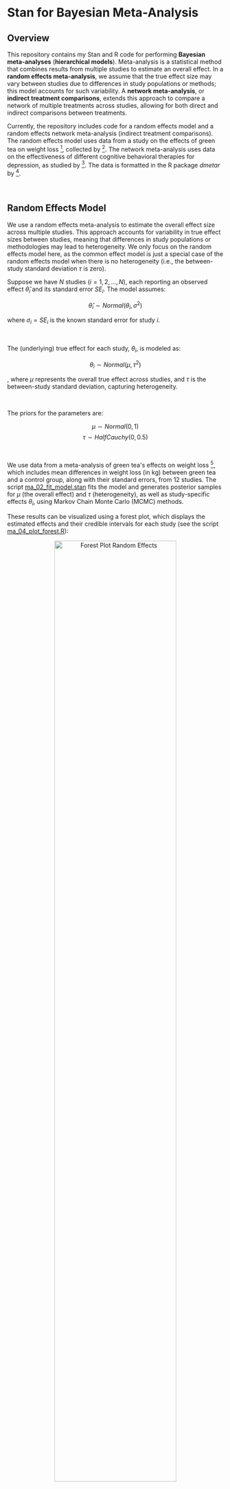# Stan for Bayesian Meta-Analysis




## Overview

This repository contains my Stan and R code for performing **Bayesian meta-analyses** (**hierarchical models**). Meta-analysis is a statistical method that combines results from multiple studies to estimate an overall effect. In a **random effects meta-analysis**, we assume that the true effect size may vary between studies due to differences in study populations or methods; this model accounts for such variability. A **network meta-analysis**, or **indirect treatment comparisons**, extends this approach to compare a network of multiple treatments across studies, allowing for both direct and indirect comparisons between treatments.

Currently, the repository includes code for a random effects model and a random effects network meta-analysis (indirect treatment comparisons). The random effects model uses data from a study on the effects of green tea on weight loss [^1], collected by [^2]. The network meta-analysis uses data on the effectiveness of different cognitive behavioral therapies for depression, as studied by [^3]. The data is formatted in the R package *dmetar* by [^4].




<br>

## Random Effects Model

We use a random effects meta-analysis to estimate the overall effect size across multiple studies. This approach accounts for variability in true effect sizes between studies, meaning that differences in study populations or methodologies may lead to heterogeneity. We only focus on the random effects model here, as the common effect model is just a special case of the random effects model when there is no heterogeneity (i.e., the between-study standard deviation $\tau$ is zero).

Suppose we have $N$ studies ($i = 1, 2, ..., N$), each reporting an observed effect $\hat{\theta}_i$ and its standard error $SE_i$. The model assumes:

$${\hat{\theta}_i} \sim Normal(\theta_i, \sigma^2)$$

where $\sigma_i = SE_i$ is the known standard error for study $i$.

<br>

The (underlying) true effect for each study, $\theta_i$, is modeled as:

$${\theta_i} \sim Normal(\mu, \tau^2)$$

, where $\mu$ represents the overall true effect across studies, and $\tau$ is the between-study standard deviation, capturing heterogeneity.

<br>

The priors for the parameters are:

$$\mu \sim Normal(0, 1)$$
$$\tau \sim HalfCauchy(0, 0.5)$$



<br>

We use data from a meta-analysis of green tea's effects on weight loss [^1], which includes mean differences in weight loss (in kg) between green tea and a control group, along with their standard errors, from 12 studies. The script [ma_02_fit_model.stan](./code/ma_02_fit_model.stan) fits the model and generates posterior samples for $\mu$ (the overall effect) and $\tau$ (heterogeneity), as well as study-specific effects $\theta_i$, using Markov Chain Monte Carlo (MCMC) methods.

These results can be visualized using a forest plot, which displays the estimated effects and their credible intervals for each study (see the script [ma_04_plot_forest.R](./code/ma_04_plot_forest.R)):

<p align="center">
<img src="./figures/forest_plot_ma_re.png" alt="Forest Plot Random Effects" width="75%">
</p>


<br>

A posterior predictive distribution of the mean difference, using 20 samples from the posterior distribution, can also be generated to visualize the uncertainty in the overall effect estimate (see the script [ma_05_plot_posterior_predictive.R](./code/ma_05_plot_posterior_predictive.R)):

<p align="center">
<img src="./figures/weight_loss_effect_re.png" alt="Posterior Predictive Plot Random Effects" width="75%">
</p>




<br>

## Network Meta-Analysis

To estimate the effects of multiple treatments, as compared to an overall baseline, we can use a network meta-analysis to synthesize evidence from a network of treatments across studies. This method is also called indirect treatment comparisons. The scripts for the following network meta-analysis are in [nma_02_fit_model.R](./code/nma_02_fit_model.R) and [nma_02_fit_model.stan](./code/nma_02_fit_model.stan).

Let's say we have $N$ studies ($i = 1, 2, ..., N$), each comparing two or more treatments from a set of $K$ treatments ($k = 1, 2, ..., K$). Each study compares treatment(s) $k$ to a study-specific baseline treatment $b_i$ (the baseline treatment may differ between studies) and observes a study-specific effect ${\hat \theta_{i, \space b_{i} k}}$ with its underlying true value $\theta_{i, \space b_{i} k}$.

Given the observed effect sizes ${\hat \theta_{i, \space b_{i} k}}$ and their standard errors $SE_{i, \space b_{i} k}$ from all pairwise comparisons across studies, we estimate the overall true effects between treatments and a common baseline $\theta_{b k}$ :

$${\hat \theta_{i, \space b_{i} k}} \sim Normal(\theta_{i, \space b_{i} k}, \space \sigma_{i, \space b_{i} k}^2 )$$

<br>

$$
\theta_{i, \space b_{i} k} \sim
\begin{cases}
Normal(\theta_{b k}, \space \tau^2), & \text{for} \space b_i = b \\
Normal(\theta_{b k} - \theta_{b b_{i}}, \space \tau^2), & \text{for} \space b_i \neq b
\end{cases}
$$

<br>

$$\space \sigma_{i, \space b_{i} k}  = SE_{i, \space b_{i} k} $$


<br>

with the following priors:

$$\theta_{bk} \sim Normal(0, 10^2)$$

$$\tau \sim HalfCauchy(0, 0.5)$$




<br>

In the demonstration below, we use data from a network meta-analysis of different cognitive behavioral therapy (CBT) formats for treating depression [^3]. There are 182 studies in which 181 of them have a pairwise comparison between two treatments, and only one study has pairwise comparisons between all three treatments. This gives us a total of 184 pairwise comparisons across all studies (see [nma_01_load_data.R](./code/nma_01_load_data.R) for data description). 

There are 7 treatments in total, including the baseline treatment *Care As Usual*:

- Care As Usual (baseline)
- Group
- Guided Self-Help
- Individual
- Telephone
- Unguided Self-Help
- Waitlist


<br>

The following network produced by [nma_05_plot_network.R](./code/nma_05_plot_network.R) shows the pairwise comparisons between treatments across all studies. The thickness of the edge represents the count of pairwise comparisons between treatments.

<p align="center">
<img src="./figures/network.png" alt="Network of Pairwise Comparisons" width="50%">
<p>




<br>

After fitting the model, we obtain the following estimates of the true effects for each treatment compared to *Care As Usual*, along with their 95% credible intervals:

<p align="center">
<img src="./figures/forest_plot_nma.png" alt="Treatment Effects" width="80%">
<p>


<br>

The trace plots of the posterior samples are shown below, indicating good mixing and convergence of the Markov Chain Monte Carlo (MCMC) chains:

<p align="center">
<img src="./figures/trace_plot.png" alt="Trace Plot" width="60%">
<p>




<br>

Once we have the posterior samples for the true effects of each treatment as compared to the baseline, we can obtain the mean difference between any two treatments, along with their credible intervals, in our network. Specifically, while the estimated $\theta_{b k}$, ($b = 1$, and $k = 2, 3, ..., 6$) gives us only 6 effects, we can derive the mean effects between all pairs of treatments using the following relationship:

$$\theta_{k_1 k_2} = \theta_{b k_2} - \theta_{b k_1},$$

whether $k_1$ or $k_2$ is the baseline treatment or not. See the last part of [nma_03_analyze.R](./code/nma_03_analyze.R) for details.


<br>

The table below shows the mean effects between all pairs of treatments:

<p align="center">
<img src="./figures/table_network_effects.png" alt="Table of Network Effects" width="100%">
<p>




<br>

## References
[^1]: Jurgens TM, Whelan AM, Killian L, Doucette S, Kirk S, Foy E. Green tea for weight loss and weight maintenance in overweight or obese adults. *Cochrane Database of Systematic Reviews 2012, Issue 12*.

[^2]: Grant, R., & Di Tanna, G. L. (2025). *Bayesian meta-analysis: a practical introduction*. CRC Press.

[^3]: Cuijpers, P., Noma, H., Karyotaki, E., Cipriani, A., & Furukawa, T. A. (2019). Effectiveness and acceptability of cognitive behavior therapy delivery formats in adults with depression: a network meta-analysis. *JAMA psychiatry, 76*(7), 700-707.

[^4]: Harrer, M., Cuijpers, P., Furukawa, T.A., & Ebert, D.D. (2021). *Doing Meta-Analysis with R: A Hands-On Guide*. Boca Raton, FL and London: Chapman & Hall/CRC Press. ISBN 978-0-367-61007-4.